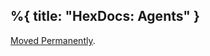 %{
  title: "HexDocs: Agents"
}
---
<a href="/DockYard-Academy/beta_curriculum/main/https:/hexdocs.pm/elixir/Agent.html">Moved Permanently</a>.


